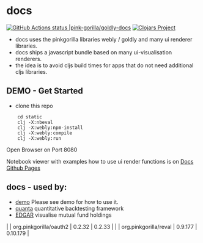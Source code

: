 # docs
[![GitHub Actions status |pink-gorilla/goldly-docs](https://github.com/pink-gorilla/docs/workflows/CI/badge.svg)](https://github.com/pink-gorilla/docs/actions?workflow=CI)
[![Clojars Project](https://img.shields.io/clojars/v/org.pinkgorilla/goldly-docs.svg)](https://clojars.org/org.pinkgorilla/goldly-docs)

- docs uses the pinkgorilla libraries webly / goldly and many ui renderer libraries.
- docs ships a javascript bundle based on many ui-visualisation renderers.
- the idea is to avoid cljs build times for apps that do not need additional cljs libraries.

## DEMO - Get Started
- clone this repo
```
    cd static
    clj -X:nbeval
    clj -X:webly:npm-install
    clj -X:webly:compile
    clj -X:webly:run
```
  Open Browser on Port 8080

Notebook viewer with examples how to use ui render functions 
is on [Docs Github Pages](https://pink-gorilla.github.io/docs/)

## docs - used by:

- [demo](https://github.com/pink-gorilla/demo) Please see demo for how to use it.
- [quanta](https://github.com/clojure-quant/quanta) quantitative backtesting framework
- [EDGAR](https://github.com/clojure-quant/edgar) visualise mutual fund holdings




|                              | org.pinkgorilla/oauth2           | 0.2.32      | 0.2.33      |
|                              | org.pinkgorilla/reval            | 0.9.177     | 0.10.179    |
